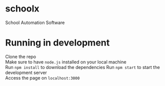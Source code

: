# schoolx
School Automation Software

# Running in development
Clone the repo  
Make sure to have `node.js` installed on your local machine  
Run `npm install` to download the dependencies
Run `npm start` to start the development server  
Access the page on `localhost:3000`  

